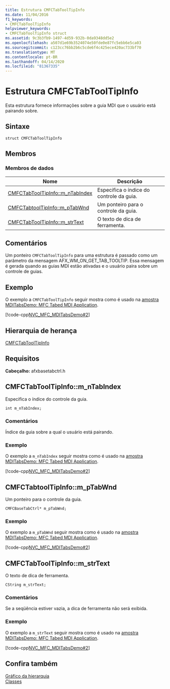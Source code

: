 ```yaml
---
title: Estrutura CMFCTabToolTipInfo
ms.date: 11/04/2016
f1_keywords:
- CMFCTabToolTipInfo
helpviewer_keywords:
- CMFCTabToolTipInfo struct
ms.assetid: 9c3b3fb9-1497-4d59-932b-0da9348dd5e2
ms.openlocfilehash: a507d1e69b3524074e50fde0e87fc5ebb6e5ca03
ms.sourcegitcommit: c123cc76bb2b6c5cde6f4c425ece420ac733bf70
ms.translationtype: MT
ms.contentlocale: pt-BR
ms.lasthandoff: 04/14/2020
ms.locfileid: "81367335"
---
```

# <a name="cmfctabtooltipinfo-structure"></a>Estrutura CMFCTabToolTipInfo

Esta estrutura fornece informações sobre a guia MDI que o usuário está pairando sobre.

## <a name="syntax"></a>Sintaxe

```
struct CMFCTabToolTipInfo
```

## <a name="members"></a>Membros

### <a name="data-members"></a>Membros de dados

|Nome|Descrição|
|----------|-----------------|
|[CMFCTabToolTipInfo::m_nTabIndex](#m_ntabindex)|Especifica o índice do controle da guia.|
|[CMFCTabtoolTipInfo::m_pTabWnd](#m_ptabwnd)|Um ponteiro para o controle da guia.|
|[CMFCTabToolTipInfo::m_strText](#m_strtext)|O texto de dica de ferramenta.|

## <a name="remarks"></a>Comentários

Um ponteiro `CMFCTabToolTipInfo` para uma estrutura é passado como um parâmetro da mensagem AFX_WM_ON_GET_TAB_TOOLTIP. Essa mensagem é gerada quando as guias MDI estão ativadas e o usuário paira sobre um controle de guias.

## <a name="example"></a>Exemplo

O exemplo a `CMFCTabToolTipInfo` seguir mostra como é usado na [amostra MDITabsDemo: MFC Tabed MDI Application](../../overview/visual-cpp-samples.md).

[!code-cpp[NVC_MFC_MDITabsDemo#2](../../mfc/reference/codesnippet/cpp/cmfctabtooltipinfo-structure_1.cpp)]

## <a name="inheritance-hierarchy"></a>Hierarquia de herança

[CMFCTabToolTipInfo](../../mfc/reference/cmfctabtooltipinfo-structure.md)

## <a name="requirements"></a>Requisitos

**Cabeçalho:** afxbasetabctrl.h

## <a name="cmfctabtooltipinfom_ntabindex"></a><a name="m_ntabindex"></a>CMFCTabToolTipInfo::m_nTabIndex

Especifica o índice do controle da guia.

```
int m_nTabIndex;
```

### <a name="remarks"></a>Comentários

Índice da guia sobre a qual o usuário está pairando.

### <a name="example"></a>Exemplo

O exemplo a `m_nTabIndex` seguir mostra como é usado na [amostra MDITabsDemo: MFC Tabed MDI Application](../../overview/visual-cpp-samples.md).

[!code-cpp[NVC_MFC_MDITabsDemo#2](../../mfc/reference/codesnippet/cpp/cmfctabtooltipinfo-structure_1.cpp)]

## <a name="cmfctabtooltipinfom_ptabwnd"></a><a name="m_ptabwnd"></a>CMFCTabtoolTipInfo::m_pTabWnd

Um ponteiro para o controle da guia.

```
CMFCBaseTabCtrl* m_pTabWnd;
```

### <a name="example"></a>Exemplo

O exemplo a `m_pTabWnd` seguir mostra como é usado na [amostra MDITabsDemo: MFC Tabed MDI Application](../../overview/visual-cpp-samples.md).

[!code-cpp[NVC_MFC_MDITabsDemo#2](../../mfc/reference/codesnippet/cpp/cmfctabtooltipinfo-structure_1.cpp)]

## <a name="cmfctabtooltipinfom_strtext"></a><a name="m_strtext"></a>CMFCTabToolTipInfo::m_strText

O texto de dica de ferramenta.

```
CString m_strText;
```

### <a name="remarks"></a>Comentários

Se a seqüência estiver vazia, a dica de ferramenta não será exibida.

### <a name="example"></a>Exemplo

O exemplo a `m_strText` seguir mostra como é usado na [amostra MDITabsDemo: MFC Tabed MDI Application](../../overview/visual-cpp-samples.md).

[!code-cpp[NVC_MFC_MDITabsDemo#2](../../mfc/reference/codesnippet/cpp/cmfctabtooltipinfo-structure_1.cpp)]

## <a name="see-also"></a>Confira também

[Gráfico da hierarquia](../../mfc/hierarchy-chart.md)<br/>
[Classes](../../mfc/reference/mfc-classes.md)
